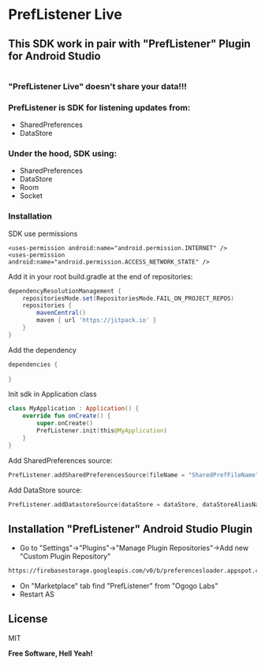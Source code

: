 # PrefListener Live
## This SDK work in pair with "PrefListener" Plugin for Android Studio

#  
# 
### "PrefListener Live" doesn't share your data!!!



### PrefListener is SDK for listening updates from:
- SharedPreferences
- DataStore<Preferences>

### Under the hood, SDK using:
- SharedPreferences
- DataStore<Preferences>
- Room
- Socket

### Installation

SDK use permissions
```xaml
<uses-permission android:name="android.permission.INTERNET" />
<uses-permission android:name="android.permission.ACCESS_NETWORK_STATE" />
```

Add it in your root build.gradle at the end of repositories:
```groovy
dependencyResolutionManagement {
	repositoriesMode.set(RepositoriesMode.FAIL_ON_PROJECT_REPOS)
	repositories {
		mavenCentral()
		maven { url 'https://jitpack.io' }
	}
}
```

Add the dependency
```groovy
dependencies {
  
}
```

Init sdk in Application class
```kotlin
class MyApplication : Application() {
    override fun onCreate() {
        super.onCreate()
        PrefListener.init(this@MyApplication)
    }
}
```
Add SharedPreferences source:
```kotlin
PrefListener.addSharedPreferencesSource(fileName = "SharedPrefFileName")
```
Add DataStore source:
```kotlin
PrefListener.addDatastoreSource(dataStore = dataStore, dataStoreAliasName = "alias_file_name")
```


## Installation "PrefListener" Android Studio Plugin

- Go to "Settings"->"Plugins"->"Manage Plugin Repositories"->Add new "Custom Plugin Repository"
```html
https://firebasestorage.googleapis.com/v0/b/preferencesloader.appspot.com/o/updatePlugins.xml?alt=media
```
- On "Marketplace" tab find "PrefListener" from "Ogogo Labs"
- Restart AS


## License

MIT

**Free Software, Hell Yeah!**